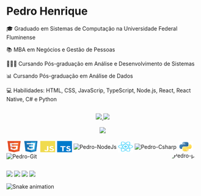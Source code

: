 # Pedro Henrique
<div>
<p>🎓 Graduado em Sistemas de Computação na Universidade Federal Fluminense </p>
<p>📚 MBA em Negócios e Gestão de Pessoas</p>
<p>👨🏻‍💻 Cursando Pós-graduação em Análise e Desenvolvimento de Sistemas
<p>📊 Cursando Pós-graduação em Análise de Dados
<p>💻 Habilidades: HTML, CSS, JavaScrip, TypeScript, Node.js, React, React Native, C# e Python </p>
</div>

##

<div align="center">
  <a href="https://github.com/pedrob14">
  
  <img height="180em" src="https://github-readme-stats.vercel.app/api?username=pedrob14&show_icons=true&theme=tokyonight&include_all_commits=true&count_private=true"/>
  <img height="180em" src="https://github-readme-stats.vercel.app/api/top-langs/?username=pedrob14&layout=compact&langs_count=7&theme=tokyonight"/>
    
</div>
<br/>

<div align="center">
  <a href="https://github.com/pedrob14">
    <img heigth="160em" src="https://github-readme-streak-stats.herokuapp.com/?user=pedrob14&theme=tokyonight" />
  </a>
</div>
  
<div style="display: inline_block"><br>
  <img align="center" alt="Pedro-HTML" height="30" width="40" src="https://raw.githubusercontent.com/devicons/devicon/master/icons/html5/html5-original.svg">
  <img align="center" alt="Pedro-CSS" height="30" width="40" src="https://raw.githubusercontent.com/devicons/devicon/master/icons/css3/css3-original.svg">
  <img align="center" alt="Pedro-Js" height="30" width="40" src="https://raw.githubusercontent.com/devicons/devicon/master/icons/javascript/javascript-plain.svg">
  <img align="center" alt="Pedro-Ts" height="30" width="40" src="https://raw.githubusercontent.com/devicons/devicon/master/icons/typescript/typescript-plain.svg">
  <img align="center" alt="Pedro-NodeJs" height="30" width="40" src="https://cdn.jsdelivr.net/gh/devicons/devicon/icons/nodejs/nodejs-original.svg">
  <img align="center" alt="Pedro-React" height="30" width="40" src="https://raw.githubusercontent.com/devicons/devicon/master/icons/react/react-original.svg">
  <img align="center" alt="Pedro-Csharp" height="30" width="40" src="https://cdn.jsdelivr.net/gh/devicons/devicon/icons/csharp/csharp-original.svg">
  <img align="center" alt="Pedro-Python" height="30" width="40" src="https://raw.githubusercontent.com/devicons/devicon/master/icons/python/python-original.svg">
  <img align="center" alt="Pedro-Git" height="30" width="40" src="https://cdn.jsdelivr.net/gh/devicons/devicon/icons/git/git-original.svg">
  
  <img align="right" alt="Pedro-pic" height="140" style="border-radius:50px;" src="https://pbs.twimg.com/profile_images/1006339446072070144/hc9YOFBb_400x400.jpg">
</div>
  
  ##
  
<div>
  <a href="https://www.linkedin.com/in/pedro-farias-49089311b/" target="_blank"><img src="https://img.shields.io/badge/-LinkedIn-%230077B5?style=for-the-badge&logo=linkedin&logoColor=white" target="_blank"></a>
  <a href="https://instagram.com/pedrob14" target="_blank"><img src="https://img.shields.io/badge/-Instagram-%23E4405F?style=for-the-badge&logo=instagram&logoColor=white" target="_blank"></a>
  <a href="https://www.twitch.tv/pedrohcf96" target="_blank"><img src="https://img.shields.io/badge/Twitch-9146FF?style=for-the-badge&logo=twitch&logoColor=white" target="_blank"></a>
  <a href = "mailto:pedrob14farias@gmail.com"><img src="https://img.shields.io/badge/-Gmail-%23333?style=for-the-badge&logo=gmail&logoColor=white" target="_blank"></a>
  
 ![Snake animation](https://github.com/pedrob14/pedrob14/blob/output/github-contribution-grid-snake.svg)

 
</div>

<!--
- 🔭 I’m currently working on ...
- 🌱 I’m currently learning ...
- 👯 I’m looking to collaborate on ...
- 🤔 I’m looking for help with ...
- 💬 Ask me about ...
- 📫 How to reach me: ...
- 😄 Pronouns: ...
- ⚡ Fun fact: ...
👨‍🎓
-->
